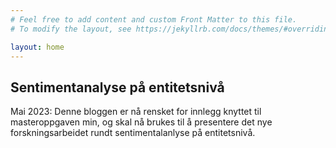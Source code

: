 ```yaml
---
# Feel free to add content and custom Front Matter to this file.
# To modify the layout, see https://jekyllrb.com/docs/themes/#overriding-theme-defaults

layout: home
---
```

## Sentimentanalyse på entitetsnivå
Mai 2023: Denne bloggen er nå rensket for innlegg knyttet til masteroppgaven min, og skal nå brukes til å presentere det nye forskningsarbeidet rundt sentimentalanlyse på entitetsnivå. 